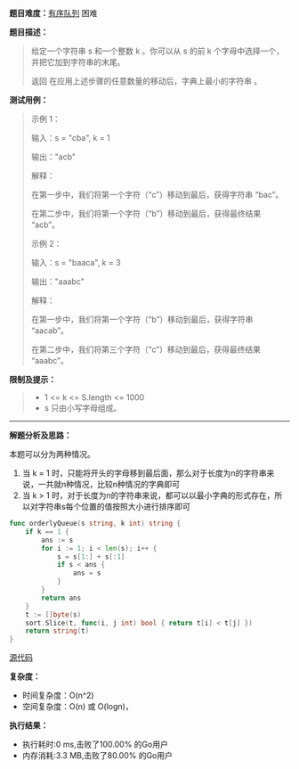 
**题目难度：**[有序队列](https://leetcode.cn/problems/orderly-queue/) 困难

**题目描述：**

> 给定一个字符串 s 和一个整数 k 。你可以从 s 的前 k 个字母中选择一个，并把它加到字符串的末尾。
>
> 返回 在应用上述步骤的任意数量的移动后，字典上最小的字符串 。

**测试用例：**

> 示例 1：
> 
> 输入：s = "cba", k = 1
> 
> 输出："acb"
> 
> 解释：
> 
> 在第一步中，我们将第一个字符（“c”）移动到最后，获得字符串 “bac”。
> 
> 在第二步中，我们将第一个字符（“b”）移动到最后，获得最终结果 “acb”。
> 
> 示例 2：
> 
> 
> 输入：s = "baaca", k = 3
> 
> 输出："aaabc"
> 
> 解释：
> 
> 在第一步中，我们将第一个字符（“b”）移动到最后，获得字符串 “aacab”。
> 
> 在第二步中，我们将第三个字符（“c”）移动到最后，获得最终结果 “aaabc”。

**限制及提示：**
> - 1 <= k <= S.length <= 1000
> - s 只由小写字母组成。

---
**解题分析及思路：**

本题可以分为两种情况。

1. 当 k = 1 时，只能将开头的字母移到最后面，那么对于长度为n的字符串来说，一共就n种情况，比较n种情况的字典即可
2. 当 k > 1 时，对于长度为n的字符串来说，都可以以最小字典的形式存在，所以对字符串s每个位置的值按照大小进行排序即可

```go
func orderlyQueue(s string, k int) string {
	if k == 1 {
		ans := s
		for i := 1; i < len(s); i++ {
			s = s[1:] + s[:1]
			if s < ans {
				ans = s
			}
		}
		return ans
	}
	t := []byte(s)
	sort.Slice(t, func(i, j int) bool { return t[i] < t[j] })
	return string(t)
}
```


[源代码](https://github.com/lomtom/algorithm-go/blob/main/leetcode/899有序队列_test.go)

**复杂度：**
- 时间复杂度：O(n^2)
- 空间复杂度：O(n) 或 O(logn)，

**执行结果：**

- 执行耗时:0 ms,击败了100.00% 的Go用户
- 内存消耗:3.3 MB,击败了80.00% 的Go用户